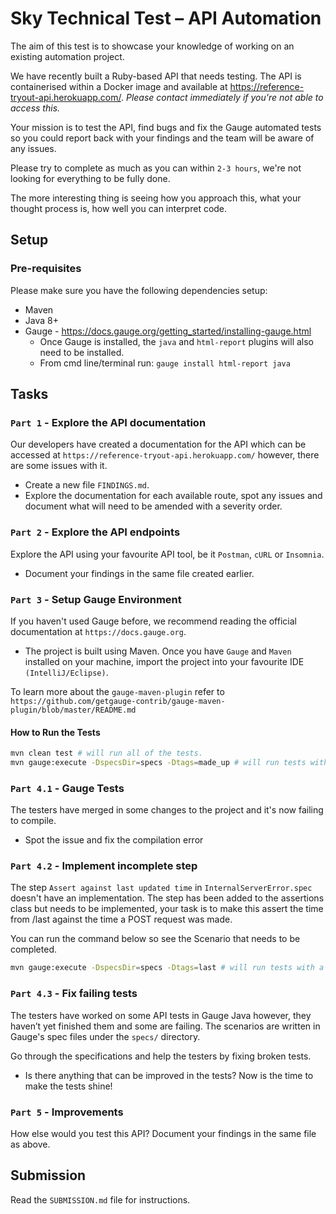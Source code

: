 # Sky Technical Test – API Automation

The aim of this test is to showcase your knowledge of working on an existing automation project.

We have recently built a Ruby-based API that needs testing.
The API is containerised within a Docker image and available at <https://reference-tryout-api.herokuapp.com/>. *Please contact immediately if you're not able to access this.*

Your mission is to test the API, find bugs and fix the Gauge automated tests so you could report back with your findings and the team will be aware of any issues.

Please try to complete as much as you can within `2-3 hours`, we're not looking for everything to be fully done.

The more interesting thing is seeing how you approach this, what your thought process is, how well you can interpret code.

## Setup

### Pre-requisites

Please make sure you have the following dependencies setup:

- Maven
- Java 8+
- Gauge - <https://docs.gauge.org/getting_started/installing-gauge.html>
  - Once Gauge is installed, the `java` and `html-report` plugins will also need to be installed. 
  - From cmd line/terminal run: `gauge install html-report java`

## Tasks

### `Part 1` - Explore the API documentation

Our developers have created a documentation for the API which can be accessed at `https://reference-tryout-api.herokuapp.com/` however, there are some issues with it.

- Create a new file `FINDINGS.md`.
- Explore the documentation for each available route, spot any issues and document what will need to be amended with a severity order.

### `Part 2` - Explore the API endpoints

Explore the API using your favourite API tool, be it `Postman`, `cURL` or `Insomnia`.

- Document your findings in the same file created earlier.

### `Part 3` - Setup Gauge Environment

If you haven't used Gauge before, we recommend reading the official documentation at `https://docs.gauge.org`.

- The project is built using Maven. Once you have `Gauge` and `Maven` installed on your machine, import the project into your favourite IDE `(IntelliJ/Eclipse)`.


To learn more about the `gauge-maven-plugin` refer to `https://github.com/getgauge-contrib/gauge-maven-plugin/blob/master/README.md`

#### How to Run the Tests

```sh
mvn clean test # will run all of the tests.
mvn gauge:execute -DspecsDir=specs -Dtags=made_up # will run tests with a tag `made_up`.
```

### `Part 4.1` - Gauge Tests

The testers have merged in some changes to the project and it's now failing to compile.

- Spot the issue and fix the compilation error

### `Part 4.2` - Implement incomplete step

The step `Assert against last updated time` in `InternalServerError.spec` doesn't have an implementation.
The step has been added to the assertions class but needs to be implemented, your task is to make this assert the time
from /last against the time a POST request was made.

You can run the command below so see the Scenario that needs to be completed.

```sh
mvn gauge:execute -DspecsDir=specs -Dtags=last # will run tests with a tag `last`.
```

### `Part 4.3` - Fix failing tests

The testers have worked on some API tests in Gauge Java however, they haven’t yet finished them and some are failing.
The scenarios are written in Gauge's spec files under the `specs/` directory.

Go through the specifications and help the testers by fixing broken tests.

* Is there anything that can be improved in the tests? Now is the time to make the tests shine! 

### `Part 5` - Improvements

How else would you test this API? Document your findings in the same file as above.

## Submission

Read the `SUBMISSION.md` file for instructions.
